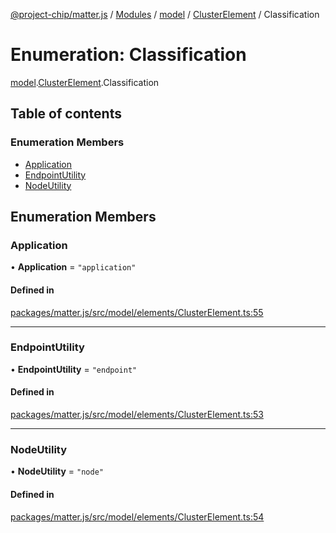 [@project-chip/matter.js](../README.md) / [Modules](../modules.md) / [model](../modules/model.md) / [ClusterElement](../modules/model.ClusterElement.md) / Classification

# Enumeration: Classification

[model](../modules/model.md).[ClusterElement](../modules/model.ClusterElement.md).Classification

## Table of contents

### Enumeration Members

- [Application](model.ClusterElement.Classification.md#application)
- [EndpointUtility](model.ClusterElement.Classification.md#endpointutility)
- [NodeUtility](model.ClusterElement.Classification.md#nodeutility)

## Enumeration Members

### Application

• **Application** = ``"application"``

#### Defined in

[packages/matter.js/src/model/elements/ClusterElement.ts:55](https://github.com/project-chip/matter.js/blob/3adaded6/packages/matter.js/src/model/elements/ClusterElement.ts#L55)

___

### EndpointUtility

• **EndpointUtility** = ``"endpoint"``

#### Defined in

[packages/matter.js/src/model/elements/ClusterElement.ts:53](https://github.com/project-chip/matter.js/blob/3adaded6/packages/matter.js/src/model/elements/ClusterElement.ts#L53)

___

### NodeUtility

• **NodeUtility** = ``"node"``

#### Defined in

[packages/matter.js/src/model/elements/ClusterElement.ts:54](https://github.com/project-chip/matter.js/blob/3adaded6/packages/matter.js/src/model/elements/ClusterElement.ts#L54)

